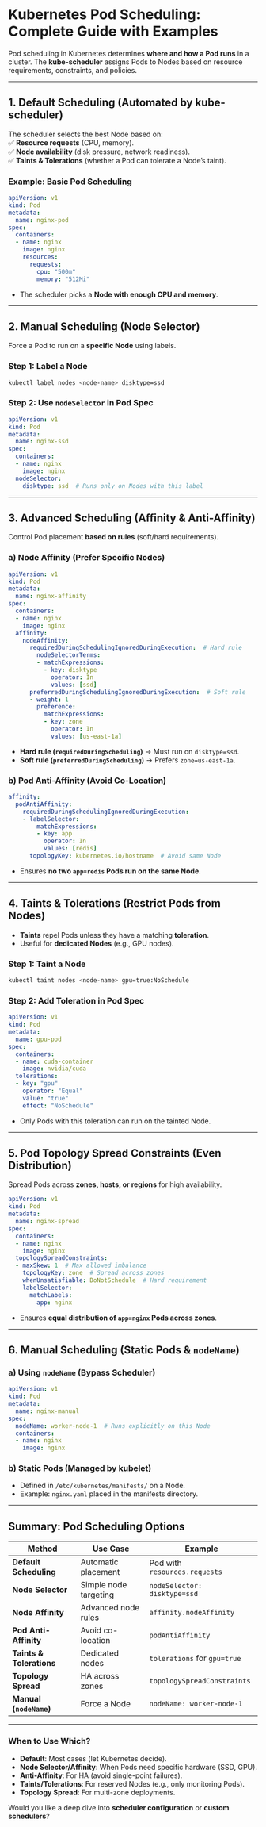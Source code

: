 # **Kubernetes Pod Scheduling: Complete Guide with Examples**  

Pod scheduling in Kubernetes determines **where and how a Pod runs** in a cluster. The **kube-scheduler** assigns Pods to Nodes based on resource requirements, constraints, and policies.  

---

## **1. Default Scheduling (Automated by kube-scheduler)**  
The scheduler selects the best Node based on:  
✅ **Resource requests** (CPU, memory).  
✅ **Node availability** (disk pressure, network readiness).  
✅ **Taints & Tolerations** (whether a Pod can tolerate a Node’s taint).  

### **Example: Basic Pod Scheduling**  
```yaml
apiVersion: v1
kind: Pod
metadata:
  name: nginx-pod
spec:
  containers:
  - name: nginx
    image: nginx
    resources:
      requests:
        cpu: "500m"
        memory: "512Mi"
```
- The scheduler picks a **Node with enough CPU and memory**.  

---

## **2. Manual Scheduling (Node Selector)**  
Force a Pod to run on a **specific Node** using labels.  

### **Step 1: Label a Node**  
```sh
kubectl label nodes <node-name> disktype=ssd
```  

### **Step 2: Use `nodeSelector` in Pod Spec**  
```yaml
apiVersion: v1
kind: Pod
metadata:
  name: nginx-ssd
spec:
  containers:
  - name: nginx
    image: nginx
  nodeSelector:
    disktype: ssd  # Runs only on Nodes with this label
```

---

## **3. Advanced Scheduling (Affinity & Anti-Affinity)**  
Control Pod placement **based on rules** (soft/hard requirements).  

### **a) Node Affinity (Prefer Specific Nodes)**  
```yaml
apiVersion: v1
kind: Pod
metadata:
  name: nginx-affinity
spec:
  containers:
  - name: nginx
    image: nginx
  affinity:
    nodeAffinity:
      requiredDuringSchedulingIgnoredDuringExecution:  # Hard rule
        nodeSelectorTerms:
        - matchExpressions:
          - key: disktype
            operator: In
            values: [ssd]
      preferredDuringSchedulingIgnoredDuringExecution:  # Soft rule
      - weight: 1
        preference:
          matchExpressions:
          - key: zone
            operator: In
            values: [us-east-1a]
```
- **Hard rule (`requiredDuringScheduling`)** → Must run on `disktype=ssd`.  
- **Soft rule (`preferredDuringScheduling`)** → Prefers `zone=us-east-1a`.  

### **b) Pod Anti-Affinity (Avoid Co-Location)**  
```yaml
affinity:
  podAntiAffinity:
    requiredDuringSchedulingIgnoredDuringExecution:
    - labelSelector:
        matchExpressions:
        - key: app
          operator: In
          values: [redis]
      topologyKey: kubernetes.io/hostname  # Avoid same Node
```
- Ensures **no two `app=redis` Pods run on the same Node**.  

---

## **4. Taints & Tolerations (Restrict Pods from Nodes)**  
- **Taints** repel Pods unless they have a matching **toleration**.  
- Useful for **dedicated Nodes** (e.g., GPU nodes).  

### **Step 1: Taint a Node**  
```sh
kubectl taint nodes <node-name> gpu=true:NoSchedule
```  

### **Step 2: Add Toleration in Pod Spec**  
```yaml
apiVersion: v1
kind: Pod
metadata:
  name: gpu-pod
spec:
  containers:
  - name: cuda-container
    image: nvidia/cuda
  tolerations:
  - key: "gpu"
    operator: "Equal"
    value: "true"
    effect: "NoSchedule"
```
- Only Pods with this toleration can run on the tainted Node.  

---

## **5. Pod Topology Spread Constraints (Even Distribution)**  
Spread Pods across **zones, hosts, or regions** for high availability.  

```yaml
apiVersion: v1
kind: Pod
metadata:
  name: nginx-spread
spec:
  containers:
  - name: nginx
    image: nginx
  topologySpreadConstraints:
  - maxSkew: 1  # Max allowed imbalance
    topologyKey: zone  # Spread across zones
    whenUnsatisfiable: DoNotSchedule  # Hard requirement
    labelSelector:
      matchLabels:
        app: nginx
```
- Ensures **equal distribution of `app=nginx` Pods across zones**.  

---

## **6. Manual Scheduling (Static Pods & `nodeName`)**  
### **a) Using `nodeName` (Bypass Scheduler)**  
```yaml
apiVersion: v1
kind: Pod
metadata:
  name: nginx-manual
spec:
  nodeName: worker-node-1  # Runs explicitly on this Node
  containers:
  - name: nginx
    image: nginx
```  

### **b) Static Pods (Managed by kubelet)**  
- Defined in `/etc/kubernetes/manifests/` on a Node.  
- Example: `nginx.yaml` placed in the manifests directory.  

---

## **Summary: Pod Scheduling Options**  
| Method | Use Case | Example |
|--------|----------|---------|
| **Default Scheduling** | Automatic placement | Pod with `resources.requests` |
| **Node Selector** | Simple node targeting | `nodeSelector: disktype=ssd` |
| **Node Affinity** | Advanced node rules | `affinity.nodeAffinity` |
| **Pod Anti-Affinity** | Avoid co-location | `podAntiAffinity` |
| **Taints & Tolerations** | Dedicated nodes | `tolerations` for `gpu=true` |
| **Topology Spread** | HA across zones | `topologySpreadConstraints` |
| **Manual (`nodeName`)** | Force a Node | `nodeName: worker-node-1` |

---

### **When to Use Which?**  
- **Default**: Most cases (let Kubernetes decide).  
- **Node Selector/Affinity**: When Pods need specific hardware (SSD, GPU).  
- **Anti-Affinity**: For HA (avoid single-point failures).  
- **Taints/Tolerations**: For reserved Nodes (e.g., only monitoring Pods).  
- **Topology Spread**: For multi-zone deployments.  

Would you like a deep dive into **scheduler configuration** or **custom schedulers**?
